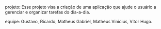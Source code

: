 projeto:
Esse projeto visa a criação de uma aplicação que ajude o usuário a gerenciar e organizar tarefas do dia-a-dia.  

equipe:
Gustavo, Ricardo, Matheus Gabriel, Matheus Vinicius, Vitor Hugo.
